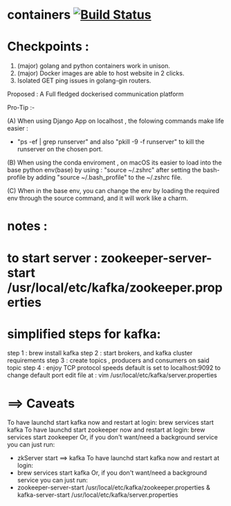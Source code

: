# containers [![Build Status](https://travis-ci.org/CleverParty/containers.svg?branch=master)](https://travis-ci.org/CleverParty/containers)

# Checkpoints :

1) (major) golang and python containers work in unison.
2) (major) Docker images are able to host website in 2 clicks.
3) Isolated GET ping issues in golang-gin routers.

Proposed : A Full fledged dockerised communication platform

Pro-Tip :-

(A) When using Django App on localhost , the folowing  commands make life easier :
 -  "ps -ef | grep runserver" and also  "pkill -9 -f runserver" to kill the runserver on the chosen port.

(B) When using the conda enviroment , on macOS its easier to load into the base python env(base) by using : "source ~/.zshrc" after setting the bash-profile by adding "source ~/.bash_profile" to the ~/.zshrc file.

(C) When in the base env, you can change the env by loading the required env through the source command,  and it will work like a charm.

# notes : 

# to start server : zookeeper-server-start /usr/local/etc/kafka/zookeeper.properties

# simplified steps for kafka:
step 1 : brew install kafka
step 2 : start brokers, and kafka cluster requirements
step 3 : create topics , producers and consumers on said topic
step 4 : enjoy TCP protocol speeds
default is set to localhost:9092 to change default port edit file at : vim /usr/local/etc/kafka/server.properties

# ==> Caveats
To have launchd start kafka now and restart at login:
brew services start kafka
To have launchd start zookeeper now and restart at login:
  brew services start zookeeper
 Or, if you don't want/need a background service you can just run:
  - zkServer start
 ==> kafka
 To have launchd start kafka now and restart at login:
  - brew services start kafka
 Or, if you don't want/need a background service you can just run:
  - zookeeper-server-start /usr/local/etc/kafka/zookeeper.properties & kafka-server-start /usr/local/etc/kafka/server.properties